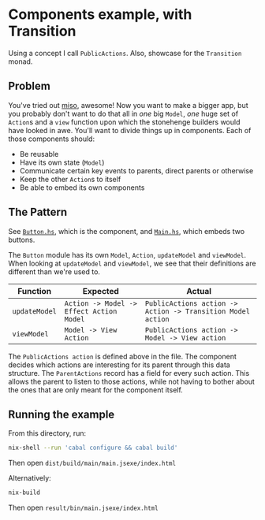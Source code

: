 # Components example, with Transition

Using a concept I call `PublicActions`. Also, showcase for the `Transition` monad.


## Problem
You've tried out [miso](http://haskell-miso.org/), awesome! Now you want to make a bigger app, but you probably don't want to do that all in *one* big `Model`, *one* huge set of `Action`s and a `view` function upon which the stonehenge builders would have looked in awe. You'll want to divide things up in components. Each of those components should:

- Be reusable
- Have its own state (`Model`)
- Communicate certain key events to parents, direct parents or otherwise
- Keep the other `Action`s to itself
- Be able to embed its own components

## The Pattern
See [`Button.hs`](src/Button.hs), which is the component, and [`Main.hs`](src/Main.hs), which embeds two buttons.

The `Button` module has its own `Model`, `Action`, `updateModel` and `viewModel`. When looking at `updateModel` and `viewModel`, we see that their definitions are different than we're used to.

| Function  | Expected  | Actual |
| --------- | --------- | ------ |
| `updateModel` | `Action -> Model -> Effect Action Model` | `PublicActions action -> Action -> Transition Model action` |
| `viewModel` | `Model -> View Action` | `PublicActions action -> Model -> View action` |

The `PublicActions action` is defined above in the file. The component decides which actions are interesting for its parent through this data structure. The `ParentActions` record has a field for every such action. This allows the parent to listen to those actions, while not having to bother about the ones that are only meant for the component itself.

## Running the example

From this directory, run:

```bash
nix-shell --run 'cabal configure && cabal build'
```

Then open `dist/build/main/main.jsexe/index.html`


Alternatively:

```bash
nix-build
```

Then open `result/bin/main.jsexe/index.html`
